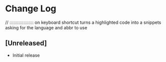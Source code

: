 # Change Log

// ::::::::::::::::::: on keyboard shortcut turns a highlighted code into a snippets asking for the language and abbr to use

## [Unreleased]

- Initial release